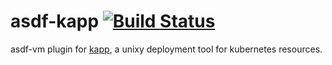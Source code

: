 # asdf-kapp [![Build Status](https://travis-ci.com/johnhamelink/asdf-kapp.svg?branch=master)](https://travis-ci.com/johnhamelink/asdf-kapp)
asdf-vm plugin for [kapp][1], a unixy deployment tool for kubernetes resources.

[1]: https://github.com/k14s/kapp

